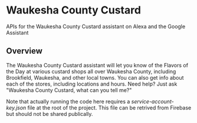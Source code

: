 # Waukesha County Custard
APIs for the Waukesha County Custard assistant on Alexa and the Google Assistant

## Overview
The Waukesha County Custard assistant will let you know of the Flavors of the Day at various custard shops all over Waukesha County, including Brookfield, Waukesha, and other local towns.  You can also get info about each of the stores, including locations and hours.  Need help?  Just ask "Waukesha County Custard, what can you tell me?"

Note that actually running the code here requires a _service-account-key.json_ file at the root of the project.  This file can be retrived from Firebase but should not be shared publically.
